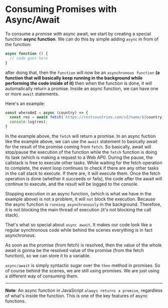 <h1>Consuming Promises with Async/Await</h1>

To consume a promise with async await, we start by creating a special function **__async function__**. We can do this by simple adding ```async``` in from of the function:

```js
async function () {
  // code goes here
}
```

after doing that, then the ```function``` will now be an ```asynchronous function``` __(a function that will basically keep running in the background while performing the code inside of it)__ then when the function is done,
it will automatically return a promise. Inside an async function, we can have one or more ```await``` statements.

Here's an example:

```js
const whereAmI = async (country) => {
  const res = await fetch(`https://restcountries.com/v2/name/${country}`);
  console.log(res);
}
```

In the example above, the ```fetch``` will return a promise. In an async fuction like the example above, we can use the ```await``` statement to basically await for the result of the promise coming from ```fetch```.
So basically, await will stop/pause the execution of the function while the ```fetch``` function is doing its task (which is making a request to a Web API). During the pause, the callstack is free to execute other tasks.
While waiting for the fetch operation to complete, the event loop continues to check if there are any other tasks in the call stack to execute. If there are, it will execute them.
Once the fetch operation is done (whether it succeeds or fails), the code after the await will continue to execute, and the result will be logged to the console.

Stopping execution in an async function, (which is what we have in the example above) is not a problem, it will ```not``` block the execution. Because the async function is ```running asynchronously``` in the background.
Therefore, it is not blocking the main thread of execution (it's not blocking the call stack). 

That's what so special about ```async await```. It makes our code look like a regular synchronous code while behind the scenes everything is in fact asynchronous.

As soon as the promise (from fetch) is resolved, then the value of the whole await is gonna be the resolved value of the promise (from the fetch function), so we can store it to a variable.

```async/await``` is simply syntactic sugar over the ```then``` method in promises. So of course behind the scenes, we are still using promises. We are just using a different way of consuming them.

***

**Note**: An async function in JavaScript ```always returns a promise```, regardless of what's inside the function. This is one of the key features of async functions.



